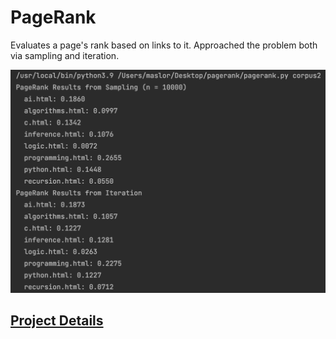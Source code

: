 # PageRank

Evaluates a page's rank based on links to it. Approached the problem both via sampling and iteration.

![](Screenshot.png)


## [Project Details](https://cs50.harvard.edu/ai/2020/projects/2/pagerank/)
